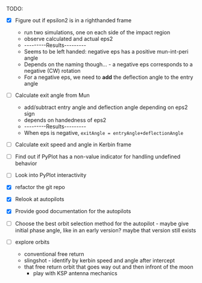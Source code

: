 TODO:
- [x] Figure out if epsilon2 is in a righthanded frame
    * run two simulations, one on each side of the impact region
    * observe calculated and actual eps2
    * ---------Results---------
    * Seems to be left handed: negative eps has a positive mun-int-peri angle
    * Depends on the naming though... - a negative eps corresponds to a negative (CW) rotation
    * For a negative eps, we need to **add** the deflection angle to the entry angle
- [ ] Calculate exit angle from Mun
    * add/subtract entry angle and deflection angle depending on eps2 sign
    * depends on handedness of eps2
    * ---------Results---------
    * When eps is negative, `exitAngle = entryAngle+deflectionAngle`
- [ ] Calculate exit speed and angle in Kerbin frame
- [ ] Find out if PyPlot has a non-value indicator for handling undefined behavior
- [ ] Look into PyPlot interactivity

- [x] refactor the git repo

- [x] Relook at autopilots
- [x] Provide good documentation for the autopilots
- [ ] Choose the best orbit selection method for the autopilot - maybe give initial phase angle, like in an early version? maybe that version still exists

- [ ] explore orbits
    * conventional free return
    * slingshot - identify by kerbin speed and angle after intercept
    * that free return orbit that goes way out and then infront of the moon
      * play with KSP antenna mechanics
